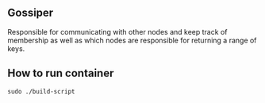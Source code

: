 ## Gossiper 

Responsible for communicating with other nodes and keep track of membership
as well as which nodes are responsible for returning a range of keys.

## How to run container
`sudo ./build-script`
